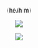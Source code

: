 <p align="center">
  (he/him)
</p>
<p align="center">
  <img src="https://skillicons.dev/icons?i=linux,bash,git,vim,rust,ansible,docker,kubernetes,blender,godot&perline=5" /><br />
</p>
<p align="center">
  <img src="https://github-readme-stats.vercel.app/api?username=MartiniMoe&show_icons=true&count_private=true&theme=dark" />
</p>
